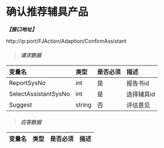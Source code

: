 # 确认推荐辅具产品

_**【接口地址】**_

http://ip:port/FJAction/Adaption/ConfirmAssistant

> #### _请求数据_

| 变量名 | 类型 | 是否必须 | 描述 |
| :--- | :--- | :--- | :--- |
| ReportSysNo | int | 是 | 报告书id |
| SelectAssistantSysNo | int | 是 | 选择辅具id |
| Suggest | string | 否 | 评估意见 |

> #### _应答数据_

| 变量名 | 类型 | 是否必须 | 描述 |
| :--- | :--- | :--- | :--- |
